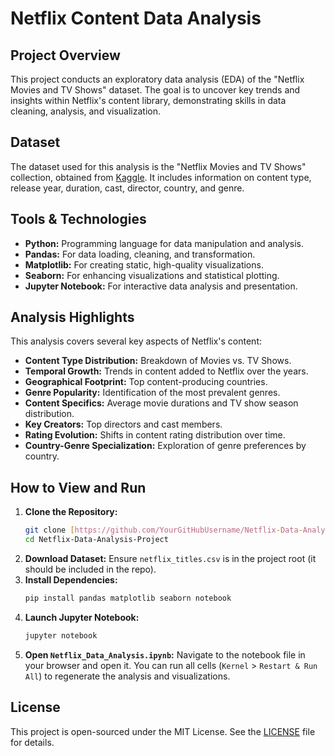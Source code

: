 # Netflix Content Data Analysis

## Project Overview

This project conducts an exploratory data analysis (EDA) of the "Netflix Movies and TV Shows" dataset. The goal is to uncover key trends and insights within Netflix's content library, demonstrating skills in data cleaning, analysis, and visualization.

## Dataset

The dataset used for this analysis is the "Netflix Movies and TV Shows" collection, obtained from [Kaggle](https://www.kaggle.com/datasets/shivamb/netflix-shows). It includes information on content type, release year, duration, cast, director, country, and genre.

## Tools & Technologies

* **Python:** Programming language for data manipulation and analysis.
* **Pandas:** For data loading, cleaning, and transformation.
* **Matplotlib:** For creating static, high-quality visualizations.
* **Seaborn:** For enhancing visualizations and statistical plotting.
* **Jupyter Notebook:** For interactive data analysis and presentation.

## Analysis Highlights

This analysis covers several key aspects of Netflix's content:

* **Content Type Distribution:** Breakdown of Movies vs. TV Shows.
* **Temporal Growth:** Trends in content added to Netflix over the years.
* **Geographical Footprint:** Top content-producing countries.
* **Genre Popularity:** Identification of the most prevalent genres.
* **Content Specifics:** Average movie durations and TV show season distribution.
* **Key Creators:** Top directors and cast members.
* **Rating Evolution:** Shifts in content rating distribution over time.
* **Country-Genre Specialization:** Exploration of genre preferences by country.

## How to View and Run

1.  **Clone the Repository:**
    ```bash
    git clone [https://github.com/YourGitHubUsername/Netflix-Data-Analysis-Project.git](https://github.com/YourGitHubUsername/Netflix-Data-Analysis-Project.git)
    cd Netflix-Data-Analysis-Project
    ```
2.  **Download Dataset:** Ensure `netflix_titles.csv` is in the project root (it should be included in the repo).
3.  **Install Dependencies:**
    ```bash
    pip install pandas matplotlib seaborn notebook
    ```
4.  **Launch Jupyter Notebook:**
    ```bash
    jupyter notebook
    ```
5.  **Open `Netflix_Data_Analysis.ipynb`:** Navigate to the notebook file in your browser and open it. You can run all cells (`Kernel` > `Restart & Run All`) to regenerate the analysis and visualizations.

## License

This project is open-sourced under the MIT License. See the [LICENSE](LICENSE) file for details.
